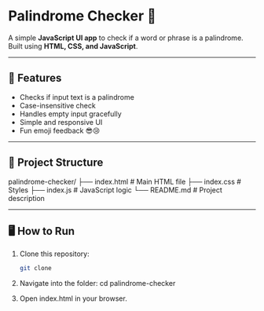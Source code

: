# Palindrome Checker 📝

A simple **JavaScript UI app** to check if a word or phrase is a palindrome.  
Built using **HTML, CSS, and JavaScript**.

---

## 🚀 Features
- Checks if input text is a palindrome
- Case-insensitive check
- Handles empty input gracefully
- Simple and responsive UI
- Fun emoji feedback 😎😢

---

## 📂 Project Structure

palindrome-checker/
├── index.html # Main HTML file
├── index.css # Styles
├── index.js # JavaScript logic
└── README.md # Project description


---

## 🖥️ How to Run
1. Clone this repository:
   ```bash
   git clone 
2. Navigate into the folder:
    cd palindrome-checker
    
3. Open index.html in your browser.


